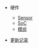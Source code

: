 <!-- docs/_sidebar.md -->

- 硬件

  - [Sensor](sensor.md)
  - [SoC](soc.md)
  - [模组](module.md)


- [更新记录](CHANGELOG.md)
